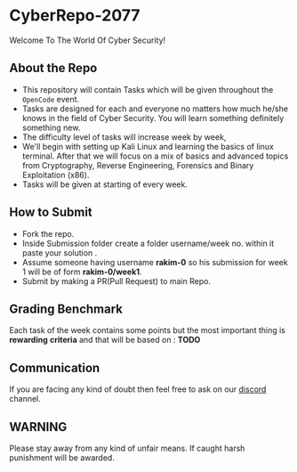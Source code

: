 # CyberRepo-2077
Welcome To The World Of Cyber Security!

## About the Repo
* This repository will contain Tasks which will be given throughout the `OpenCode` event.
* Tasks are designed for each and everyone no matters how much he/she knows in the field of Cyber Security. You will learn something definitely something new. 
* The difficulty level of tasks will increase week by week, 
* We'll begin with setting up Kali Linux and learning the basics of linux terminal. After that we will focus on a mix of basics and advanced topics from Cryptography, Reverse Engineering, Forensics and Binary Exploitation (x86). 
* Tasks will be given at starting of every week.


 ## How to Submit
* Fork the repo.
* Inside Submission folder create a folder username/week no. within it paste your solution .
* Assume someone having username **rakim-0** so his submission for week 1 will be of form **rakim-0/week1**.
* Submit by making a PR(Pull Request) to main Repo.

 
 ## Grading Benchmark
 Each task of the week contains some points but the most important thing is **rewarding** **criteria** and that will be based on :
 **TODO**
 
 ## Communication
 If you are facing any kind of doubt then feel free to ask on our [discord](https://discord.gg/vfpyyA8WVs) channel.
 
 
 ## WARNING
 Please stay away from any kind of unfair means. If caught harsh punishment will be awarded.   
